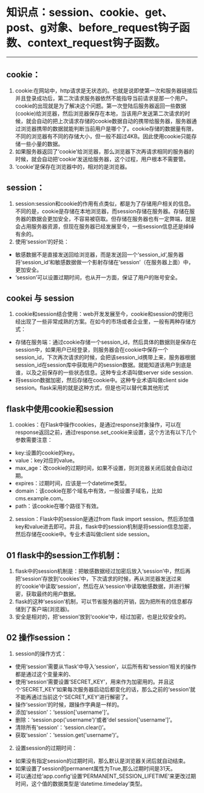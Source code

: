 # 知识点：session、cookie、get、post、g对象、before_request钩子函数、context_request钩子函数。

---

## cookie：

1. cookie:在网站中，http请求是无状态的。也就是说即使第一次和服务器链接后并且登录成功后，第二次请求服务器依然不能指导当前请求是那一个用户。cookie的出现就是为了解决这个问题。第一次登陆后服务器返回一些数据(cookie)给浏览器，然后浏览器保存在本地，当该用户发送第二次请求的时候，就会自动的把上次请求存储的cookie数据自动的携带给服务器，服务器通过浏览器携带的数据就能判断当前用户是哪个了。cookie存储的数据量有限，不同的浏览器有不同的存储大小，但一般不超过4KB。因此使用cookie只能存储一些小量的数据。
2. 如果服务器返回了‘cookie’给浏览器，那么浏览器下次再请求相同的服务器的时候，就会自动把‘cookie’发送给服务器，这个过程，用户根本不需要管。
3. ‘cookie’是保存在浏览器中的，相对的是浏览器。

## session：

1. session:session和cookie的作用有点类似，都是为了存储用户相关的信息。不同的是，cookie是存储在本地浏览器，而session存储在服务器。存储在服务器的数据会更加安全，不容易被窃取。但存储在服务器也有一定弊端，就是会占用服务器资源，但现在服务器已经发展至今，一些session信息还是绰绰有余的。
2. 使用‘session’的好处：

* 敏感数据不是直接发送回给浏览器，而是发送回一个‘session_id’,服务器将‘session_id’和敏感数据做一个影射存储在‘session’（在服务器上面）中，更加安全。
* ‘session’可以设置过期时间，也从开一方面，保证了用户的账号安全。

## cookei 与 session

1. cookie和session结合使用：web开发发展至今，cookie和session的使用已经出现了一些非常成熟的方案。在如今的市场或者企业里，一般有两种存储方式：

* 存储在服务端：通过cookie存储一个session_id，然后具体的数据则是保存在session中，如果用户已经登录，则服务器会在cookie中保存一个session_id，下次再次请求的时候，会把该session_id携带上来，服务器根据session_id在session库中获取用户的session数据。就能知道该用户到底是谁，以及之前保存的一些状态信息。这种专业术语叫做server side session.
* 将session数据加密，然后存储在cookie中。这种专业术语叫做client side session。flask采用的就是这种方式，但是也可以替代乘其他形式

## flask中使用cookie和session

1. cookies：在Flask中操作cookies，是通过response对象操作，可以在response返回之前，通过response.set_cookie来设置，这个方法有以下几个参数需要注意：

* key:设置的cookie的key。
* value：key对应的value。
* max_age：改cookie的过期时间，如果不设置，则浏览器关闭后就会自动过期。
* expires：过期时间，应该是一个datetime类型。
* domain：该cookie在那个域名中有效，一般设置子域名，比如cms.example.com。
* path：该cookie在哪个路径下有效。

2. session：Flask中的session是通过from flask import session。然后添加值key和value进去即可。并且，flask中的session机制是将session信息加密，然后存储在cookie中。专业术语叫做client side session。

## 01 flask中的session工作机制：

1. flask中的session机制是：把敏感数据经过加密后放入‘session’中，然后再把‘session’存放到‘cookies’中，下次请求的时候，再从浏览器发送过来的‘cookie’中读取‘session’，然后在从‘session’中读取敏感数据，并进行解密，获取最终的用户数据。
2. flask的这种‘session’机制，可以节省服务器的开销，因为把所有的信息都存储到了客户端(浏览器)。
3. 安全是相对的，把‘session’放到‘cookie’中，经过加密，也是比较安全的。

## 02 操作session：

1. session的操作方式：
* 使用‘session’需要从‘flask’中导入‘session’，以后所有和‘session’相关的操作都是通过这个变量来的、
* 使用‘session’需要设置‘SECRET_KEY’，用来作为加密用的。并且这个‘SECRET_KEY’如果每次服务器启动后都变化的话，那么之前的‘session’就不能再通过当前这个‘SECRET_KEY’进行解密了。
* 操作‘session’的时候，跟操作字典是一样的。
* 添加‘session’：‘session['username']’。
* 删除：‘session.pop('username')’或者‘del session['username']’。
* 清除所有‘session’：‘session.clear()’。
* 获取‘session’：‘session.get('username')’。

2. 设置session的过期时间：

* 如果没有指定session的过期时间，那么默认是浏览器关闭后就自动结束。
* 如果设置了session的permanent属性为True,那么过期时间是31天。
* 可以通过给‘app.config’设置‘PERMANENT_SESSION_LIFETIME’来更改过期时间，这个值的数据类型是‘datetime.timedelay’类型。